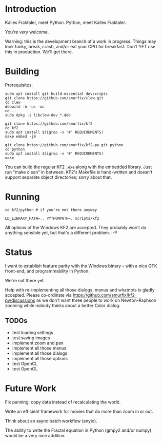 # Introduction

Kalles Fraktaler, meet Python.
Python, meet Kalles Fraktaler.

You're very welcome.

Warning: this is the development branch of a work in progress. Things may
look funky, break, crash, and/or eat your CPU for breakfast. Don't YET use
this in production. We'll get there.

# Building

Prerequisites:

    sudo apt install git build-essential devscripts
    git clone https://github.com/smurfix/clew.git
    cd clew
    debuild -b -us -uc
    cd ..
    sudo dpkg -i libclew-dev_*.deb

    git clone https://github.com/smurfix/kf2
    cd kf2
    sudo apt install $(igrep -v '#' REQUIREMENTS)
    make embed -j9

    git clone https://github.com/smurfix/kf2-py.git python
    cd python
    sudo apt install $(igrep -v '#' REQUIREMENTS)
    make

You can build the regular KF2 `.exe` along with the embedded library. Just
run "make clean" in between. KF2's Makefile is hand-written and doesn't
support separate object directories; sorry about that.

# Running

    cd kf2/python # if you're not there anyway

    LD_LIBRARY_PATH=.. PYTHONPATH=. scripts/kf2

All options of the Windows KF2 are accepted. They probably won't do
anything sensible yet, but that's a different problem. :-P

# Status

I want to establish feature parity with the Windows binary – with a nice
GTK front-end, and programmability in Python.

We're not there yet.

Help with re-implementing all those dialogs, menus and whatnots is gladly
accepted. Please co-ordinate via https://github.com/smurfix/kf2-py/discussions
as we don't want three people to work on Newton-Raphson zooming while
nobody thinks about a better Color dialog.

## TODOs

- test loading settings
- test saving images
- implement zoom and pan
- implement all those menus
- implement all those dialogs
- implement all those options
- test OpenCL
- test OpenGL

# Future Work

Fix panning: copy data instead of recalculating the world.

Write an efficient framework for movies that do more than zoom in or out.

Think about an async batch workflow (anyio).

The ability to write the Fractal equation in Python (gmpy2 and/or numpy) would be a very nice addition.

